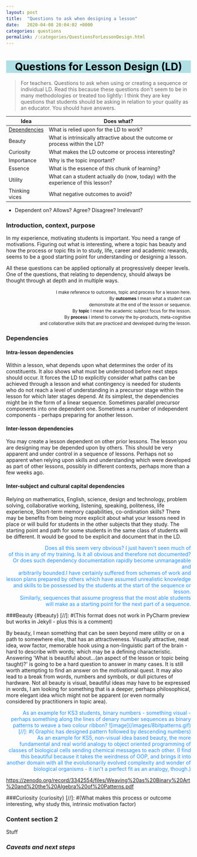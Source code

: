 ```yaml
---
layout: post
title:  "Questions to ask when designing a lesson"
date:   2020-04-08 20:04:02 +0000
categories: questions
permalink: /:categories/QuestionsForLessonDesign.html
---
```

<h1 align="center" style="background-color:powderblue; color:black">
Questions for Lesson&nbsp;Design&nbsp;(LD)</h1>

>For teachers. Questions to ask when using or creating a sequence or 
> individual LD.  Read this because these questions don't seem to be 
> in many methodologies or treated too lightly: 
> I think they are key questions that students should be asking  in 
> relation to your quality as an educator. You should have answers. 

> 
|Idea| Does what?|
 |---|---|
 |[Dependencies](#dependencies)| What is relied upon for the LD to work?|
 |Beauty| What is intrinsically attractive about the outcome or process within the LD?|
 |Curiosity| What makes the LD outcome or process interesting?|
 |Importance| Why is the topic important?|
 |Essence| What is the essence of this chunk of learning?|
 |Utility| What can a student actually do (now, today) with the experience of this lesson?|
 |Thinking vices| What negative outcomes to avoid?|

- Dependent on?    Allows? Agree? Disagree? Irrelevant?



### Introduction, context, purpose
In my experience, motivating students is important. You need a range of 
motivations. Figuring out what is interesting, where a topic has beauty and how the 
process or topic fits in to study, life, career and academic rewards, seems to be
a good starting point for understanding or designing a lesson. 

All these questions can be applied optionally at progressively deeper levels. One of the
questions, that relating to dependency, should always be thought through at depth and 
in multiple ways.

<p align="right"> <small>I make reference to outcomes, topic and process for a lesson here.<br>
By <strong>outcomes</strong> I mean what a student can <br>
demonstrate at the end of the lesson or sequence.<br>
By <strong>topic</strong> I mean the academic subject focus
for the lesson. <br>
By <strong>process</strong> I intend to convey the by-products, meta-cognitive<br>
and collaborative skills that are practiced and developed during the lesson.</small></p>

<div id="dependencies">
</div>

### Dependencies
#### Intra-lesson dependencies
Within a lesson, what depends upon what determines the order of its constituents. It also shows 
what must be understood before next steps should occur. It forces the LD to explicitly consider 
what paths can be achieved through a lesson and what contingency is needed for students who do 
not reach a level of understanding in a precursor 
stage within the lesson for which later stages depend. At its simplest, the dependencies might 
be in the form of a linear sequence. Sometimes parallel precursor components into one dependent one. Sometimes
a number of independent components - perhaps preparing for another lesson. 
#### Inter-lesson dependencies
You may create a lesson dependent on other prior lessons. The lesson you are designing may be 
depended upon by others. This should be very apparent and under control in a sequence of lessons. 
Perhaps not so apparent when relying upon skills and understanding which were developed as part of 
other lessons, possibly in different contexts, perhaps more than a few weeks ago.
#### Inter-subject and cultural capital dependencies
Relying on mathematics, English, science, design and technology, problem solving, collaborative working, listening,
speaking, politeness, life experience, Short-term memory capabilities, co-ordination skills? There may be benefits from
being more explicit about what your lessons need in place or will build for students in the
other subjects that they study.  The starting point and path for some students in the same class of students
will be different. It would be good to be explicit and document that in the LD. 

<p align="right" style="color:dodgerblue"> Does all this seem very obvious? I just haven't seen 
much of <br>
of  this in any of my training. Is it all obvious and therefore not documented? <br>
Or does such dependency documentation rapidly become unmanageable and <br>
arbitrarily bounded.I have certainly suffered  from schemes of work and <br>
lesson plans prepared by others which have assumed unrealistic knowledge <br>
and skills to be possessed by the students at the start of the sequence or lesson.<br> 
Similarly, sequences that assume progress that the most able students <br>
will make as a starting point for the next part of a sequence.<br>

</p>

###Beauty {#beauty}
[//]: #(This format does not work in PyCharm preview but works in Jekyll - plus this is a comment)

By beauty, I mean something that can be seen beyond mere utility or on a path to somewhere else,
that has an attractiveness. Visually attractive, neat idea, wow factor, memorable hook using a 
non-linguistic part of the brain - hard to describe with words; which may be a defining characteristic.
Answering 'What is beautiful about...(an aspect of the lesson or topic being taught)?' is
going to be a hard question to answer in many cases. It is still worth attempting to find
an answer on the motivational quest. It may also lead to a break from words, numbers and symbols, or
dull pictures of hardware. Not all beauty is visual, beautiful ideas may have to be expressed in words, 
I am looking for something that is a deeper, perhaps philosophical, more elegant idea which might not 
be apparent (or even normally considered by practitioners in topic area).  
<p align="right" style="color:dodgerblue">
As an example for KS3 students, binary numbers - something visual - perhaps something along the lines 
of denary number sequences as binary patterns to weave a two colour ribbon?
![image](/images/8bitpatterns.gif)
[//]: #( Graphic has designed pattern followed by descending numbers)<br>
As an example for KS5, non-visual idea based beauty, the more fundamental and real world analogy to
object oriented programming of classes of biological cells sending chemical messages to each other. 
(I find this beautiful because it takes the weirdness of OOP, and brings it into another domain
with all the evolutionarily evolved complexity and wonder of biological organisms - it isn't a 
perfect fit as an analogy, though.)


https://zenodo.org/record/3342554/files/Weaving%20as%20Binary%20Art%20and%20the%20Algebra%20of%20Patterns.pdf

###Curiosity {curiosity}
[//]: #(What makes this process or outcome interesting, why study this, intrinsic motivation factor)


### Content section 2
Stuff

### ***Caveats  and next steps***




